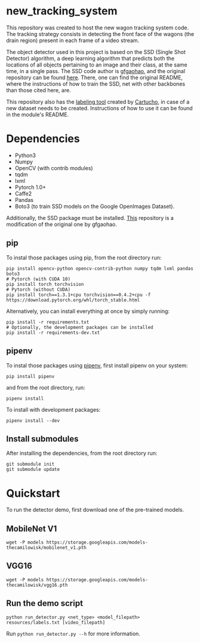 # new_tracking_system

This repository was created to host the new wagon tracking system code. The tracking strategy consists in detecting the front face of the wagons (the drain region) present in each frame of a video stream.

The object detector used in this project is based on the SSD (Single Shot Detector) algorithm, a deep learning algorithm that predicts both the locations of all objects pertaining to an image and their class, at the same time, in a single pass. The SSD code author is [gfgaohao](https://github.com/qfgaohao), and the original repository can be found [here](https://github.com/qfgaohao/pytorch-ssd). There, one can find the original README, where the instructions of how to train the SSD, net with other backbones than those cited here, are.

This repository also has the [labeling tool](https://github.com/Cartucho/OpenLabeling) created by [Cartucho](https://github.com/Cartucho), in case of a new dataset needs to be created. Instructions of how to use it can be found in the module's README.

# Dependencies
- Python3
- Numpy
- OpenCV (with contrib modules)
- tqdm
- lxml
- Pytorch 1.0+
- Caffe2
- Pandas
- Boto3 (to train SSD models on the Google OpenImages Dataset).

Additionally, the SSD package must be installed. [This](https://github.com/TheCamilovisk/PytorchSSD) repository is a modification of the original one by gfgaohao.

## pip
To instal those packages using pip, from the root directory run:
```
pip install opencv-python opencv-contrib-python numpy tqdm lxml pandas boto3
# Pytorch (with CUDA 10)
pip install torch torchvision
# Pytorch (without CUDA)
pip install torch==1.3.1+cpu torchvision==0.4.2+cpu -f https://download.pytorch.org/whl/torch_stable.html
```

Alternatively, you can install everything at once by simply running:
```
pip install -r requirements.txt
# Optionally, the development packages can be installed
pip install -r requirements-dev.txt
```

## pipenv
To instal those packages using [pipenv](https://github.com/pypa/pipenv), first install pipenv on your system:
```
pip install pipenv
```
and from the root directory, run:
```
pipenv install
```
To install with development packages:
```
pipenv install --dev
```

## Install submodules
After installing the dependencies, from the root directory run:
```
git submodule init
git submodule update
```

# Quickstart
To run the detector demo, first download one of the pre-trained models.

## MobileNet V1
```
wget -P models https://storage.googleapis.com/models-thecamilowisk/mobilenet_v1.pth
```

## VGG16
```
wget -P models https://storage.googleapis.com/models-thecamilowisk/vgg16.pth
```

## Run the demo script
```
python run_detector.py <net_type> <model_filepath> resources/labels.txt [video_filepath]
```

Run `python run_detector.py --h` for more information.